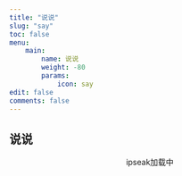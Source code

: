 ```yaml
---
title: "说说"
slug: "say"
toc: false
menu:
    main:
        name: 说说 
        weight: -80
        params: 
            icon: say
edit: false
comments: false
---
```

## 说说
<style>
.article-header {
    display: none;
  }
</style>

<div class="js-pjax" id="tip" style="text-align:center;">ipseak加载中</div>
<div class="js-pjax" id="ispeak"></div>
<link
  rel="stylesheet"
  href="https://cdn.staticfile.org/highlight.js/10.6.0/styles/atom-one-dark.min.css"
/>
<link
  rel="stylesheet"
  href="https://cdn1.tianli0.top/npm/ispeak@4.3.2/style.css"
/>

<style>
  #article-container .D-avatar {
    margin: 0 10px 0 0;
  }
  .D-footer {
    display: none;
  }
</style>
<script src="https://cdn.staticfile.org/highlight.js/10.6.0/highlight.min.js"></script>
<script src="https://cdn.staticfile.org/marked/2.0.0/marked.min.js"></script>
<script src="https://cdn1.tianli0.top/npm/discuss@1.1.4/dist/discuss.js"></script>
<script src="https://cdn1.tianli0.top/npm/ispeak@4.3.2/ispeak.umd.js"></script>
<script>
  var head = document.getElementsByTagName('head')[0]
  var meta = document.createElement('meta')
  meta.name = 'referrer'
  meta.content = 'no-referrer'
  head.appendChild(meta)
  if (ispeak) {
    ispeak
      .init({
        el: '#ispeak',
        api: 'https://kkapi-dev.vercel.app/',
        author: '61fe93508fd621d39a155725',
        pageSize: 10,
        loading_img: 'https://bu.dusays.com/2022/05/01/626e88f349943.gif',
        speakPage: '/say',
        githubClientId: 'Iv1.c90b52a4e197df3c',
        initCommentName: 'discuss',
        initCommentOptions: {
          serverURLs: 'https://discuss-umber.vercel.app/'
        }
      })
      .then(function () {
        console.log('ispeak 加载完成')
        document.getElementById('tip').style.display = 'none'
      })
  } else {
    document.getElementById('tip').innerHTML = 'ipseak依赖加载失败！'
  }
</script>
